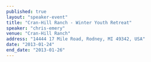```yaml
---
published: true
layout: "speaker-event"
title: "Cran-Hill Ranch - Winter Youth Retreat"
speaker: "chris-emery"
venue: "Cran-Hill Ranch"
address: "14444 17 Mile Road, Rodney, MI 49342, USA"
date: "2013-01-24"
end_date: "2013-01-26"
---
```


